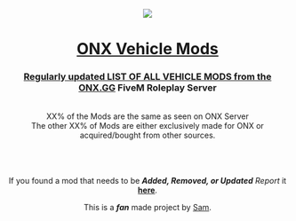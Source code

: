   <p align="center">
    <img src="https://github.com/yungsamd17/onx-carmods/assets/64147848/71c43dc9-3032-457a-9449-01d5bb3159d7">
</p>
  
<h1> <div align="center"><a href="https://yungsamd17.github.io/onx-carmods/">ONX Vehicle Mods</div> </h1>

<div align="center">
  <h3><b>Regularly updated LIST OF ALL VEHICLE MODS from the <a href="https://onx.gg">ONX.GG</a> FiveM Roleplay Server</b></h3>
<br>
  XX% of the Mods are the same as seen on ONX Server
  <br>
  The other XX% of Mods are either exclusively made for ONX or acquired/bought from other sources.
  <br>
  <br>
  <br>
  <br>
  <p>If you found a mod that needs to be <b><em>Added, Removed, or Updated</em></b> <em>Report</em> it <a href="https://github.com/yungsamd17/onx-carmods/issues/new/choose"><b>here</b></a>.</p>
  <p>This is a <b><em>fan</em></b> made project by <a href="https://yungsamd17.github.io/">Sam</a>.</p>
</div>
